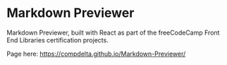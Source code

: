 # Markdown Previewer

Markdown Previewer, built with React as part of the freeCodeCamp Front End Libraries certification projects.

Page here: https://compdelta.github.io/Markdown-Previewer/


